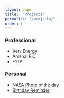 ```yaml
---
layout: page
title:  "Projects"
permalink: "/projects/"
order: 0
---
```


### Professional

* Verv Energy
* Arsenal F.C.
* F1TV

<!--
#### Code Implementations & notes
* [F1TV]({{p.url}}/notes/languages/java/java8-to-java11)
* frameworks implementation [code](https://github.com/MarioCodes/java-frameworks)  
  * vertx [notes]({{p.url}}/notes/frameworks/java/vertx)
  * testing frameworks [notes]({{p.url}}/notes/frameworks/java/testing)
* patterns [code](https://github.com/MarioCodes/java-patterns-implementations) [notes]({{p.url}}/notes/patterns)
-->

### Personal

* [NASA Photo of the day](https://github.com/Julesssss/Nasa-photo-of-the-day)
* [Birthday Reminder](https://github.com/Julesssss/BirthdayReminder)

